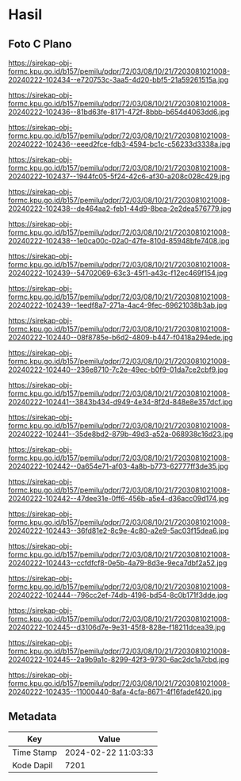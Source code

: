 # Hasil

## Foto C Plano

https://sirekap-obj-formc.kpu.go.id/b157/pemilu/pdpr/72/03/08/10/21/7203081021008-20240222-102434--e720753c-3aa5-4d20-bbf5-21a59261515a.jpg

https://sirekap-obj-formc.kpu.go.id/b157/pemilu/pdpr/72/03/08/10/21/7203081021008-20240222-102436--81bd63fe-8171-472f-8bbb-b654d4063dd6.jpg

https://sirekap-obj-formc.kpu.go.id/b157/pemilu/pdpr/72/03/08/10/21/7203081021008-20240222-102436--eeed2fce-fdb3-4594-bc1c-c56233d3338a.jpg

https://sirekap-obj-formc.kpu.go.id/b157/pemilu/pdpr/72/03/08/10/21/7203081021008-20240222-102437--1944fc05-5f24-42c6-af30-a208c028c429.jpg

https://sirekap-obj-formc.kpu.go.id/b157/pemilu/pdpr/72/03/08/10/21/7203081021008-20240222-102438--de464aa2-feb1-44d9-8bea-2e2dea576779.jpg

https://sirekap-obj-formc.kpu.go.id/b157/pemilu/pdpr/72/03/08/10/21/7203081021008-20240222-102438--1e0ca00c-02a0-47fe-810d-85948bfe7408.jpg

https://sirekap-obj-formc.kpu.go.id/b157/pemilu/pdpr/72/03/08/10/21/7203081021008-20240222-102439--54702069-63c3-45f1-a43c-f12ec469f154.jpg

https://sirekap-obj-formc.kpu.go.id/b157/pemilu/pdpr/72/03/08/10/21/7203081021008-20240222-102439--1eedf8a7-271a-4ac4-9fec-69621038b3ab.jpg

https://sirekap-obj-formc.kpu.go.id/b157/pemilu/pdpr/72/03/08/10/21/7203081021008-20240222-102440--08f8785e-b6d2-4809-b447-f0418a294ede.jpg

https://sirekap-obj-formc.kpu.go.id/b157/pemilu/pdpr/72/03/08/10/21/7203081021008-20240222-102440--236e8710-7c2e-49ec-b0f9-01da7ce2cbf9.jpg

https://sirekap-obj-formc.kpu.go.id/b157/pemilu/pdpr/72/03/08/10/21/7203081021008-20240222-102441--3843b434-d949-4e34-8f2d-848e8e357dcf.jpg

https://sirekap-obj-formc.kpu.go.id/b157/pemilu/pdpr/72/03/08/10/21/7203081021008-20240222-102441--35de8bd2-879b-49d3-a52a-068938c16d23.jpg

https://sirekap-obj-formc.kpu.go.id/b157/pemilu/pdpr/72/03/08/10/21/7203081021008-20240222-102442--0a654e71-af03-4a8b-b773-62777ff3de35.jpg

https://sirekap-obj-formc.kpu.go.id/b157/pemilu/pdpr/72/03/08/10/21/7203081021008-20240222-102442--47dee31e-0ff6-456b-a5e4-d36acc09d174.jpg

https://sirekap-obj-formc.kpu.go.id/b157/pemilu/pdpr/72/03/08/10/21/7203081021008-20240222-102443--36fd81e2-8c9e-4c80-a2e9-5ac03f15dea6.jpg

https://sirekap-obj-formc.kpu.go.id/b157/pemilu/pdpr/72/03/08/10/21/7203081021008-20240222-102443--ccfdfcf8-0e5b-4a79-8d3e-9eca7dbf2a52.jpg

https://sirekap-obj-formc.kpu.go.id/b157/pemilu/pdpr/72/03/08/10/21/7203081021008-20240222-102444--796cc2ef-74db-4196-bd54-8c0b171f3dde.jpg

https://sirekap-obj-formc.kpu.go.id/b157/pemilu/pdpr/72/03/08/10/21/7203081021008-20240222-102445--d3106d7e-9e31-45f8-828e-f18211dcea39.jpg

https://sirekap-obj-formc.kpu.go.id/b157/pemilu/pdpr/72/03/08/10/21/7203081021008-20240222-102445--2a9b9a1c-8299-42f3-9730-6ac2dc1a7cbd.jpg

https://sirekap-obj-formc.kpu.go.id/b157/pemilu/pdpr/72/03/08/10/21/7203081021008-20240222-102435--11000440-8afa-4cfa-8671-4f16fadef420.jpg


## Metadata

| Key        | Value               |
| ---------- | ------------------- |
| Time Stamp | 2024-02-22 11:03:33 |
| Kode Dapil | 7201                |




